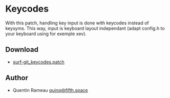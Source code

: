 Keycodes
========
With this patch, handling key input is done with keycodes instead of keysyms.
This way, input is keyboard layout independant (adapt config.h to your keyboard using for exemple xev).

Download
--------
* [surf-git_keycodes.patch](surf-git_keycodes.patch)

Author
------
* Quentin Rameau <quinq@fifth.space>
